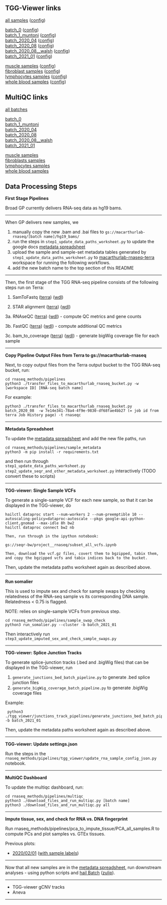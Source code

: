 
## TGG-Viewer links

[all samples](http://tgg-viewer.broadinstitute.org/#locus=chr21:45988674-45991233&settingsUrl=~'https*3a*2f*2fraw.githubusercontent.com*2fmacarthur-lab*2frnaseq-methods*2fmaster*2fpipelines*2ftgg_viewer*2fconfigs*2fall_rnaseq_samples.json)  ([config](https://github.com/macarthur-lab/rnaseq-methods/blob/master/pipelines/tgg_viewer/configs/all_rnaseq_samples.json))
    
[batch_0](http://tgg-viewer.broadinstitute.org/#locus=chr21:45988674-45991233&settingsUrl=~'https*3a*2f*2fraw.githubusercontent.com*2fmacarthur-lab*2frnaseq-methods*2fmaster*2fpipelines*2ftgg_viewer*2fconfigs*2foriginal_rnaseq_samples.json)  ([config](https://github.com/macarthur-lab/rnaseq-methods/blob/master/pipelines/tgg_viewer/configs/original_rnaseq_samples.json))  
[batch_1_muntoni](http://tgg-viewer.broadinstitute.org/#locus=chr21:45988674-45991233&settingsUrl=~'https*3a*2f*2fraw.githubusercontent.com*2fmacarthur-lab*2frnaseq-methods*2fmaster*2fpipelines*2ftgg_viewer*2fconfigs*2fmuntoni_rnaseq_samples.json)  ([config](https://github.com/macarthur-lab/rnaseq-methods/blob/master/pipelines/tgg_viewer/configs/muntoni_rnaseq_samples.json))  
[batch_2020_04](http://tgg-viewer.broadinstitute.org/#locus=chr21:45988674-45991233&settingsUrl=~'https*3a*2f*2fraw.githubusercontent.com*2fmacarthur-lab*2frnaseq-methods*2fmaster*2fpipelines*2ftgg_viewer*2fconfigs*2f2020_04_rnaseq_samples.json)  ([config](https://github.com/macarthur-lab/rnaseq-methods/blob/master/pipelines/tgg_viewer/configs/2020_04_rnaseq_samples.json))  
[batch_2020_08](http://tgg-viewer.broadinstitute.org/#locus=chr21:45988674-45991233&settingsUrl=~'https*3a*2f*2fraw.githubusercontent.com*2fmacarthur-lab*2frnaseq-methods*2fmaster*2fpipelines*2ftgg_viewer*2fconfigs*2f2020_08_rnaseq_samples.json)  ([config](https://github.com/macarthur-lab/rnaseq-methods/blob/master/pipelines/tgg_viewer/configs/2020_08_rnaseq_samples.json))  
[batch_2020_08__walsh](https://tgg-viewer.broadinstitute.org/#locus=chr21:45988674-45991233&settingsUrl=~'https*3a*2f*2fraw.githubusercontent.com*2fmacarthur-lab*2frnaseq-methods*2fmaster*2fpipelines*2ftgg_viewer*2fconfigs*2f2020_08__walsh_rnaseq_samples.json)  ([config](https://github.com/macarthur-lab/rnaseq-methods/blob/master/pipelines/tgg_viewer/configs/2020_08__walsh_rnaseq_samples.json))  
[batch_2021_01](http://tgg-viewer.broadinstitute.org/#locus=chr21:45988674-45991233&settingsUrl=~'https*3a*2f*2fraw.githubusercontent.com*2fmacarthur-lab*2frnaseq-methods*2fmaster*2fpipelines*2ftgg_viewer*2fconfigs*2f2021_01_rnaseq_samples.json)  ([config](https://github.com/macarthur-lab/rnaseq-methods/blob/master/pipelines/tgg_viewer/configs/2021_01_rnaseq_samples.json))  
  
[muscle samples](http://tgg-viewer.broadinstitute.org/#locus=chr21:45988674-45991233&settingsUrl=~'https*3a*2f*2fraw.githubusercontent.com*2fmacarthur-lab*2frnaseq-methods*2fmaster*2fpipelines*2ftgg_viewer*2fconfigs*2fmuscle_rnaseq_samples.json)  ([config](https://github.com/macarthur-lab/rnaseq-methods/blob/master/pipelines/tgg_viewer/configs/muscle_rnaseq_samples.json))  
[fibroblast samples](http://tgg-viewer.broadinstitute.org/#locus=chr21:45988674-45991233&settingsUrl=~'https*3a*2f*2fraw.githubusercontent.com*2fmacarthur-lab*2frnaseq-methods*2fmaster*2fpipelines*2ftgg_viewer*2fconfigs*2ffibroblasts_rnaseq_samples.json)  ([config](https://github.com/macarthur-lab/rnaseq-methods/blob/master/pipelines/tgg_viewer/configs/fibroblasts_rnaseq_samples.json))   
[lymphocytes samples](http://tgg-viewer.broadinstitute.org/#locus=chr21:45988674-45991233&settingsUrl=~'https*3a*2f*2fraw.githubusercontent.com*2fmacarthur-lab*2frnaseq-methods*2fmaster*2fpipelines*2ftgg_viewer*2fconfigs*2flymphocytes_rnaseq_samples.json)  ([config](https://github.com/macarthur-lab/rnaseq-methods/blob/master/pipelines/tgg_viewer/configs/lymphocytes_rnaseq_samples.json))   
[whole blood samples](http://tgg-viewer.broadinstitute.org/#locus=chr21:45988674-45991233&settingsUrl=~'https*3a*2f*2fraw.githubusercontent.com*2fmacarthur-lab*2frnaseq-methods*2fmaster*2fpipelines*2ftgg_viewer*2fconfigs*2fwhole_blood_rnaseq_samples.json)  ([config](https://github.com/macarthur-lab/rnaseq-methods/blob/master/pipelines/tgg_viewer/configs/whole_blood_rnaseq_samples.json))  

## MultiQC links
[all batches](https://macarthur-lab.github.io/rnaseq-methods/pipelines/multiqc/all.html)  

[batch_0](https://macarthur-lab.github.io/rnaseq-methods/pipelines/multiqc/batch_0.html)   
[batch_1_muntoni](https://macarthur-lab.github.io/rnaseq-methods/pipelines/multiqc/batch_1_muntoni.html)  
[batch_2020_04](https://macarthur-lab.github.io/rnaseq-methods/pipelines/multiqc/batch_2020_04.html)   
[batch_2020_08](https://macarthur-lab.github.io/rnaseq-methods/pipelines/multiqc/batch_2020_08.html)   
[batch_2020_08__walsh](https://macarthur-lab.github.io/rnaseq-methods/pipelines/multiqc/batch_2020_08__walsh.html)   
[batch_2021_01](https://macarthur-lab.github.io/rnaseq-methods/pipelines/multiqc/batch_2021_01.html)   

[muscle samples](https://macarthur-lab.github.io/rnaseq-methods/pipelines/multiqc/muscle.html)   
[fibroblasts samples](https://macarthur-lab.github.io/rnaseq-methods/pipelines/multiqc/fibroblasts.html)   
[lymphocytes samples](https://macarthur-lab.github.io/rnaseq-methods/pipelines/multiqc/lymphocytes.html)   
[whole blood samples](https://macarthur-lab.github.io/rnaseq-methods/pipelines/multiqc/whole_blood.html)   


## Data Processing Steps

**First Stage Pipelines**

Broad GP currently delivers RNA-seq data as hg19 bams.
   
---
When GP delivers new samples, we 
1. manually copy the new .bam and .bai files to `gs://macarthurlab-rnaseq/[batch name]/hg19_bams/`
2. run the steps in `step1_update_data_paths_worksheet.py` to update the google docs [metadata spreadsheet](https://docs.google.com/spreadsheets/d/1S3l28tZqFmzqqwqi_BCzuIkaVFmZz9eGpGtqtH5eVoo/edit#gid=421510693) 
3. upload the sample and sample-set metadata tables generated by `step1_update_data_paths_worksheet.py` to [macarthurlab-rnaseq-terra](https://app.terra.bio/#workspaces/macarthurlab-rnaseq-terra/macarthurlab-rnaseq-terra/workflows) 
workspace for running the following workflows.  
3. add the new batch name to the top section of this README  
---
Then, the first stage of the TGG RNA-seq pipeline consists of the following steps run on Terra:
  1. SamToFastq 
    ([terra](https://app.terra.bio/#workspaces/macarthurlab-rnaseq-terra/macarthurlab-rnaseq-terra/workflows/broadinstitute_gtex/samtofastq_v1-0_BETA_cfg))
    ([wdl](https://portal.firecloud.org/?return=terra#methods/broadinstitute_gtex/samtofastq_v1-0_BETA/6/wdl))
  
  2. STAR alignment
    ([terra](https://app.terra.bio/#workspaces/macarthurlab-rnaseq-terra/macarthurlab-rnaseq-terra/workflows/broadinstitute_gtex/star_v1-0_BETA_cfg))
    ([wdl](https://portal.firecloud.org/?return=terra#methods/broadinstitute_gtex/star_v1-0_BETA/7/wdl))

  3a. RNAseQC
    ([terra](https://app.terra.bio/#workspaces/macarthurlab-rnaseq-terra/macarthurlab-rnaseq-terra/workflows/broadinstitute_gtex/rnaseqc2_v1-0_BETA_cfg))
    ([wdl](https://portal.firecloud.org/?return=terra#methods/broadinstitute_gtex/rnaseqc2_v1-0_BETA/2/wdl))
    - compute QC metrics and gene counts 
    
  3b. FastQC
    ([terra](https://app.terra.bio/#workspaces/macarthurlab-rnaseq-terra/macarthurlab-rnaseq-terra/workflows/sanand/FastQC)) 
    ([wdl](https://portal.firecloud.org/?return=terra#methods/sanand/FastQC/1/wdl)) 
    - compute additional QC metrics

  3c. bam_to_coverage 
    ([terra](https://app.terra.bio/#workspaces/macarthurlab-rnaseq-terra/macarthurlab-rnaseq-terra/workflows/broadinstitute_gtex/bam_to_coverage_v1-0_BETA_cfg))
    ([wdl](https://portal.firecloud.org/?return=terra#methods/broadinstitute_gtex/bam_to_coverage_v1-0_BETA/1/wdl)) 
    - generate bigWig coverage file for each sample


---
 
**Copy Pipeline Output Files from Terra to gs://macarthurlab-rnaseq**

Next, to copy output files from the Terra output bucket to the TGG RNA-seq bucket, run:
```
cd rnaseq_methods/pipelines
python3 ./transfer_files_to_macarthurlab_rnaseq_bucket.py -w [workspace ID] [RNA-seq batch name]
```
For example:
```
python3 ./transfer_files_to_macarthurlab_rnaseq_bucket.py batch_2020_08  -w 7e14e341-78a4-4f9e-9830-df68fae4bb27 (= job id from terra Job History page) -t rnaseqc
```

---


**Metadata Spreadsheet**

To update the [metadata spreadsheet](https://docs.google.com/spreadsheets/d/1S3l28tZqFmzqqwqi_BCzuIkaVFmZz9eGpGtqtH5eVoo/edit#gid=421510693) 
and add the new file paths, run 

```
cd rnaseq_methods/pipelines/sample_metadata
python3 -m pip install -r requirements.txt
```
and then run through  
`step1_update_data_paths_worksheet.py`  
`step2_update_seqr_and_other_metadata_worksheet.py` 
interactively
(TODO convert these to scripts) 
 
---

**TGG-viewer: Single Sample VCFs**

To generate a single-sample VCF for each new sample, so that it can be displayed in the TGG-viewer, do
```
hailctl dataproc start --num-workers 2 --num-preemptible 10 --autoscaling-policy=dataproc-autoscale --pkgs google-api-python-client,gnomad --max-idle 8h bw2
hailctl dataproc connect bw2 nb

Then, run through in the ipython notebook:

gs://seqr-bw/project__rnaseq/subset_all_vcfs.ipynb
 
Then, download the vcf.gz files, covert them to bgzipped, tabix them, and copy the bgzipped vcfs and tabix indices back to the bucket. 
```

Then, update the metadata paths worksheet again as described above.

---
**Run somalier**

This is used to impute sex and check for sample swaps by checking relatedness 
of the RNA-seq sample vs its corresponding DNA sample. Relatedness < 0.75 is flagged.

NOTE: relies on single-sample VCFs from previous step. 

```
cd rnaseq_methods/pipelines/sample_swap_check
python3 run_somalier.py --cluster -b batch_2021_01
```

Then interactively run  
`step3_update_imputed_sex_and_check_sample_swaps.py` 

---

**TGG-viewer: Splice Junction Tracks**

To generate splice-junction tracks (.bed and .bigWig files) that can be displayed in the TGG-viewer, run 
1. `generate_junctions_bed_batch_pipeline.py` to generate .bed splice junction files
2. `generate_bigWig_coverage_batch_pipeline.py` to generate .bigWig coverage files 

Example:
```
 python3 ./tgg_viewer/junctions_track_pipelines/generate_junctions_bed_batch_pipeline.py -b batch_2021_01
```

Then, update the metadata paths worksheet again as described above.

---

**TGG-viewer: Update settings.json**

Run the steps in the `rnaseq_methods/pipelines/tgg_viewer/update_rna_sample_config_json.py` notebook.

---

**MultiQC Dashboard**

To update the multiqc dashboard, run:

```
cd rnaseq_methods/pipelines/multiqc
python3 ./download_files_and_run_multiqc.py [batch name]
python3 ./download_files_and_run_multiqc.py all
``` 

---
**Impute tissue, sex, and check for RNA vs. DNA fingerprint**

Run rnaseq_methods/pipelines/pca_to_impute_tissue/PCA_all_samples.R to compute PCs and plot samples vs. GTEx tissues.

Previous plots:
* [2020/02/01](https://macarthur-lab.github.io/rnaseq-methods/pipelines/pca_to_impute_tissue/20210210__all_samples_and_GTEx_PCA.html) ([with sample labels](https://macarthur-lab.github.io/rnaseq-methods/pipelines/pca_to_impute_tissue/20210210__all_samples_and_GTEx_PCA_with_sample_labels.html))

---
Now that all new samples are in the  [metadata spreadsheet](https://docs.google.com/spreadsheets/d/1S3l28tZqFmzqqwqi_BCzuIkaVFmZz9eGpGtqtH5eVoo/edit#gid=421510693),
run downstream analyses - using python scripts and [hail Batch](https://hail.is/docs/batch/api.html) ([zulip](https://hail.zulipchat.com/#narrow/stream/223457-Batch-support)).
    
---

- TGG-viewer gCNV tracks
- Aneva

---



